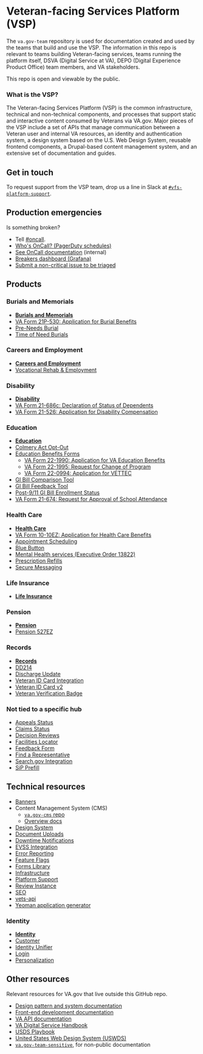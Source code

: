 
# Veteran-facing Services Platform (VSP)
The `va.gov-team` repository is used for documentation created and used by the teams that build and use the VSP. The information in this repo is relevant to teams building Veteran-facing services, teams running the platform itself, DSVA (Digital Service at VA), DEPO (Digital Experience Product Office) team members, and VA stakeholders.

This repo is open and viewable by the public.

### What is the VSP?
The Veteran-facing Services Platform (VSP) is the common infrastructure, technical and non-technical components, and processes that support static and interactive content consumed by Veterans via VA.gov. Major pieces of the VSP include a set of APIs that manage communication between a Veteran user and internal VA resources, an identity and authentication system, a design system based on the U.S. Web Design System, reusable frontend components, a Drupal-based content management system, and an extensive set of documentation and guides.

## Get in touch

To request support from the VSP team, drop us a line in Slack at [`#vfs-platform-support`](https://dsva.slack.com/messages/CBU0KDSB1).


<!--
 TODO: update org chart
 * [Org chart](https://github.com/department-of-veterans-affairs/vets.gov-team/blob/master/Administrative/org-chart.md) (internal, out of date)
 -->

## Production emergencies

Is something broken?

* Tell [#oncall](https://dsva.slack.com/messages/C30LCU8S3).
* [Who's OnCall? (PagerDuty schedules)](https://dsva.pagerduty.com/schedules)
* [See OnCall documentation](https://github.com/department-of-veterans-affairs/vets.gov-team/tree/master/Practice%20Areas/Engineering/OnCall) (internal)
* [Breakers dashboard (Grafana)](http://grafana.vetsgov-internal/dashboard/db/breakers?orgId=1)
* [Submit a non-critical issue to be triaged](https://github.com/department-of-veterans-affairs/va.gov-team/issues/new?assignees=&labels=triage%2C+triage-incident&template=triage-incident-template.md&title=)

## Products

### Burials and Memorials

* [**Burials and Memorials**](https://github.com/department-of-veterans-affairs/vets.gov-team/tree/master/Products/Burials%20and%20memorials)
* [VA Form 21P-530: Application for Burial Benefits
](https://github.com/department-of-veterans-affairs/vets.gov-team/tree/master/Products/Burials%20and%20memorials/Burial%20530)
* [Pre-Needs Burial](https://github.com/department-of-veterans-affairs/vets.gov-team/tree/master/Products/Burials%20and%20memorials/Pre-Needs-Burial)
* [Time of Need Burials](https://github.com/department-of-veterans-affairs/vets.gov-team/tree/master/Products/Burials%20and%20memorials/Time-of-Need-Burials)

### Careers and Employment

* [**Careers and Employment**](https://github.com/department-of-veterans-affairs/vets.gov-team/tree/master/Products/Careers%20and%20employment)
* [Vocational Rehab & Employment](https://github.com/department-of-veterans-affairs/vets.gov-team/tree/master/Products/Careers%20and%20employment/Voc%20Rehab%20and%20Employment)

### Disability

* [**Disability**](https://github.com/department-of-veterans-affairs/vets.gov-team/tree/master/Products/Disability)
* [VA Form 21-686c: Declaration of Status of Dependents](https://github.com/department-of-veterans-affairs/vets.gov-team/tree/master/Products/Disability/Declare%20Dependent%20686)
* [VA Form 21-526: Application for Disability Compensation](https://github.com/department-of-veterans-affairs/vets.gov-team/tree/master/Products/Disability/Disability%20526EZ)

### Education

* [**Education**](https://github.com/department-of-veterans-affairs/vets.gov-team/tree/master/Products/Education)
* [Colmery Act Opt-Out](https://github.com/department-of-veterans-affairs/vets.gov-team/tree/master/Products/Education/Colmery%20Act%20Opt%20Out)
* [Education Benefits Forms](https://github.com/department-of-veterans-affairs/vets.gov-team/tree/master/Products/Education/Education%20Benefits%20Apps)
    * [VA Form 22-1990: Application for VA Education Benefits](https://github.com/department-of-veterans-affairs/vets.gov-team/tree/master/Products/Education/Education%20Benefits%20Apps/1990)
    * [VA Form 22-1995: Request for Change of Program](https://github.com/department-of-veterans-affairs/vets.gov-team/tree/master/Products/Education/Education%20Benefits%20Apps/1995)
    * [VA Form 22-0994: Application for VETTEC](https://github.com/department-of-veterans-affairs/vets.gov-team/tree/master/Products/Education/Education%20Benefits%20Apps/VETTEC%200994)
* [GI Bill Comparison Tool](https://github.com/department-of-veterans-affairs/vets.gov-team/tree/master/Products/Education/GIBCT)
* [GI Bill Feedback Tool](https://github.com/department-of-veterans-affairs/vets.gov-team/tree/master/Products/Education/GI%20Bill%20Feedback%20Tool)
* [Post-9/11 GI Bill Enrollment Status](https://github.com/department-of-veterans-affairs/vets.gov-team/tree/master/Products/Education/Post-911%20GI%20Bill%20Statement%20of%20Benefits)
* [VA Form 21-674: Request for Approval of School Attendance](https://github.com/department-of-veterans-affairs/vets.gov-team/tree/master/Products/Education/School%20Attendance%20674)

### Health Care

* [**Health Care**](https://github.com/department-of-veterans-affairs/vets.gov-team/tree/master/Products/Health%20care)
* [VA Form 10-10EZ: Application for Health Care Benefits](https://github.com/department-of-veterans-affairs/vets.gov-team/tree/master/Products/Health%20care/HealthApplication)
* [Appointment Scheduling](https://github.com/department-of-veterans-affairs/vets.gov-team/tree/master/Products/Health%20care/Scheduling)
* [Blue Button](https://github.com/department-of-veterans-affairs/vets.gov-team/tree/master/Products/Health%20care/Blue%20Button)
* [Mental Health services (Executive Order 13822)](https://github.com/department-of-veterans-affairs/vets.gov-team/tree/master/Products/Health%20care/Mental%20Health%20EO)
* [Prescription Refills](https://github.com/department-of-veterans-affairs/vets.gov-team/tree/master/Products/Health%20care/Rx%20Refills)
* [Secure Messaging](https://github.com/department-of-veterans-affairs/vets.gov-team/tree/master/Products/Health%20care/Secure%20Messaging)

### Life Insurance

* [**Life Insurance**](https://github.com/department-of-veterans-affairs/vets.gov-team/tree/master/Products/Life%20insurance)

### Pension

* [**Pension**](https://github.com/department-of-veterans-affairs/vets.gov-team/tree/master/Products/Pension)
* [Pension 527EZ](https://github.com/department-of-veterans-affairs/vets.gov-team/tree/master/Products/Pension/Pension%20527EZ)

### Records

* [**Records**](https://github.com/department-of-veterans-affairs/vets.gov-team/tree/master/Products/Records)
* [DD214](https://github.com/department-of-veterans-affairs/vets.gov-team/tree/master/Products/Records/DD214)
* [Discharge Update](https://github.com/department-of-veterans-affairs/vets.gov-team/tree/master/Products/Records/Discharge%20Update)
* [Veteran ID Card Integration](https://github.com/department-of-veterans-affairs/vets.gov-team/tree/master/Products/Records/Veteran%20ID%20Card%20Integration)
* [Veteran ID Card v2](https://github.com/department-of-veterans-affairs/vets.gov-team/tree/master/Products/Records/Veteran%20Identification%20Card%20v2)
* [Veteran Verification Badge](https://github.com/department-of-veterans-affairs/vets.gov-team/tree/master/Products/Records/Veteran-Verification-Badge)

### Not tied to a specific hub

* [Appeals Status](https://github.com/department-of-veterans-affairs/vets.gov-team/tree/master/Products/Global/Appeals%20Status)
* [Claims Status](https://github.com/department-of-veterans-affairs/vets.gov-team/tree/master/Products/Global/Claim%20Status)
* [Decision Reviews](https://github.com/department-of-veterans-affairs/vets.gov-team/tree/master/Products/Global/Decision%20Reviews)
* [Facilities Locator](https://github.com/department-of-veterans-affairs/vets.gov-team/tree/master/Products/Global/Facilities_Locator)
* [Feedback Form](https://github.com/department-of-veterans-affairs/vets.gov-team/tree/master/Products/Global/FeedbackForm)
* [Find a Representative](https://github.com/department-of-veterans-affairs/vets.gov-team/tree/master/Products/Global/Find%20a%20Representative)
* [Search.gov Integration](https://github.com/department-of-veterans-affairs/vets.gov-team/tree/master/Products/Global/Search)
* [SiP Prefill](https://github.com/department-of-veterans-affairs/vets.gov-team/tree/master/Products/Global/SiP-Prefill)

## Technical resources

* [Banners](https://github.com/department-of-veterans-affairs/vets.gov-team/tree/master/Products/Platform/Banners)
* Content Management System (CMS)
    * [`va.gov-cms` repo](https://github.com/department-of-veterans-affairs/va.gov-cms/)
    * [Overview docs](https://department-of-veterans-affairs.github.io/veteran-facing-services-tools/platform/architecture/cms/)
* [Design System](https://github.com/department-of-veterans-affairs/vets.gov-team/tree/master/Products/Platform/Design%20System)
* [Document Uploads](https://github.com/department-of-veterans-affairs/vets.gov-team/tree/master/Products/Platform/Document%20Uploads)
* [Downtime Notifications](https://github.com/department-of-veterans-affairs/vets.gov-team/tree/master/Products/Platform/Downtime%20Notifications)
* [EVSS Integration](https://github.com/department-of-veterans-affairs/vets.gov-team/tree/master/Products/Platform/EVSS%20Integration)
* [Error Reporting](https://github.com/department-of-veterans-affairs/vets.gov-team/tree/master/Products/Platform/Error-Reporting)
* [Feature Flags](https://github.com/department-of-veterans-affairs/vets.gov-team/tree/master/Products/Platform/FeatureFlags)
* [Forms Library](https://github.com/department-of-veterans-affairs/vets.gov-team/tree/master/Products/Platform/Forms%20Library)
* [Infrastructure](https://github.com/department-of-veterans-affairs/vets.gov-team/tree/master/Products/Platform/Infrastructure)
* [Platform Support](https://github.com/department-of-veterans-affairs/vets.gov-team/tree/master/Products/Platform/Platform%20Support)
* [Review Instance](https://github.com/department-of-veterans-affairs/vets.gov-team/tree/master/Products/Platform/ReviewInstance)
* [SEO](https://github.com/department-of-veterans-affairs/vets.gov-team/tree/master/Products/Platform/SEO)
* [vets-api](https://github.com/department-of-veterans-affairs/vets.gov-team/tree/master/Products/Platform/Vets-API)
* [Yeoman application generator](https://github.com/department-of-veterans-affairs/vets.gov-team/tree/master/Products/Platform/Yeoman%20application%20generator)

### Identity

* [**Identity**](https://github.com/department-of-veterans-affairs/vets.gov-team/tree/master/Products/Identity)
* [Customer](https://github.com/department-of-veterans-affairs/vets.gov-team/tree/master/Products/Identity/Customer)
* [Identity Unifier](https://github.com/department-of-veterans-affairs/vets.gov-team/tree/master/Products/Identity/Identity%20Unifier)
* [Login](https://github.com/department-of-veterans-affairs/vets.gov-team/tree/master/Products/Identity/Login)
* [Personalization](https://github.com/department-of-veterans-affairs/vets.gov-team/tree/master/Products/Identity/Personalization) 

## Other resources

Relevant resources for VA.gov that live outside this GitHub repo.

* [Design pattern and system documentation](https://design.va.gov/)
* [Front-end development documentation](https://department-of-veterans-affairs.github.io/veteran-facing-services-tools/getting-started)
* [VA API documentation](https://developer.va.gov/)
* [VA Digital Service Handbook](https://department-of-veterans-affairs.github.io/va-digital-service-handbook/)
* [USDS Playbook](https://playbook.cio.gov/)
* [United States Web Design System (USWDS)](https://designsystem.digital.gov/)
* [`va.gov-team-sensitive`](https://github.com/department-of-veterans-affairs/va.gov-team-sensitive/), for non-public documentation
